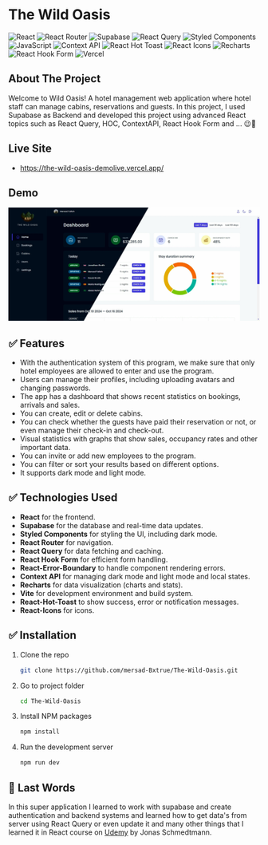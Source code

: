 # The Wild Oasis

![React](https://img.shields.io/badge/react-%2320232a.svg?style=for-the-badge&logo=react&logoColor=%2361DAFB)
![React Router](https://img.shields.io/badge/react--router--dom-%2318672d.svg?style=for-the-badge&logo=reactrouter&logoColor=white)
![Supabase](https://img.shields.io/badge/supabase-%23323330.svg?style=for-the-badge&logo=supabase&logoColor=%23EAB308)
![React Query](https://img.shields.io/badge/react--query-%236F46D8.svg?style=for-the-badge&logo=reactquery&logoColor=white)
![Styled Components](https://img.shields.io/badge/styled--components-%23DB7093.svg?style=for-the-badge&logo=styledcomponents&logoColor=white)
![JavaScript](https://img.shields.io/badge/javascript-%23323330.svg?style=for-the-badge&logo=javascript&logoColor=%23F7DF1E)
![Context API](https://img.shields.io/badge/context--api-%2320232a.svg?style=for-the-badge&logo=react&logoColor=%2361DAFB)
![React Hot Toast](https://img.shields.io/badge/react--hot--toast-%23F24E1E.svg?style=for-the-badge&logo=react&logoColor=white)
![React Icons](https://img.shields.io/badge/react--icons-%23EA4C3D.svg?style=for-the-badge&logo=react&logoColor=white)
![Recharts](https://img.shields.io/badge/recharts-%23ECF6F6.svg?style=for-the-badge&logo=react&logoColor=%E63946)
![React Hook Form](https://img.shields.io/badge/react--hook--form-%23E63946.svg?style=for-the-badge&logo=react&logoColor=white)
![Vercel](https://img.shields.io/badge/Vercel-000000?style=for-the-badge&logo=vercel&logoColor=white)



## About The Project
Welcome to Wild Oasis! A hotel management web application where hotel staff can manage cabins, reservations and guests. In this project, I used Supabase as Backend and developed this project using advanced React topics such as React Query, HOC, ContextAPI, React Hook Form and ... 😉🏅

## Live Site
- https://the-wild-oasis-demolive.vercel.app/

## Demo
![The-Wild-Oasis-Demo](https://github.com/mersad-Bxtrue/The-Wild-Oasis/blob/master/public/demo.jpg)

## ✅ Features
- With the authentication system of this program, we make sure that only hotel employees are allowed to enter and use the program.
- Users can manage their profiles, including uploading avatars and changing passwords.
- The app has a dashboard that shows recent statistics on bookings, arrivals and sales.
- You can create, edit or delete cabins.
- You can check whether the guests have paid their reservation or not, or even manage their check-in and check-out.
- Visual statistics with graphs that show sales, occupancy rates and other important data.
- You can invite or add new employees to the program.
- You can filter or sort your results based on different options.
- It supports dark mode and light mode.

## ✅ Technologies Used
- **React** for the frontend.
- **Supabase** for the database and real-time data updates.
- **Styled Components** for styling the UI, including dark mode.
- **React Router** for navigation.
- **React Query** for data fetching and caching.
- **React Hook Form** for efficient form handling.
- **React-Error-Boundary** to handle component rendering errors.
- **Context API** for managing dark mode and light mode and local states.
- **Recharts** for data visualization (charts and stats).
- **Vite** for development environment and build system.
- **React-Hot-Toast** to show success, error or notification messages.
- **React-Icons** for icons.

## ✅ Installation

1. Clone the repo
   ```sh
   git clone https://github.com/mersad-Bxtrue/The-Wild-Oasis.git
   ```
2. Go to project folder
    ```sh
    cd The-Wild-Oasis
    ```
3. Install NPM packages
   ```sh
   npm install
   ```
4. Run the development server
    ```sh
    npm run dev
    ```

## 💛 Last Words
In this super application I learned to work with supabase and create authentication and backend systems and learned how to get data's from server using React Query or even update it and many other things that I learned it in React course on [Udemy](https://www.udemy.com/course/the-ultimate-react-course) by Jonas Schmedtmann.
